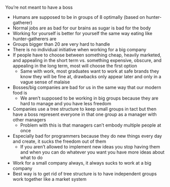 You’re not meant to have a boss

- Humans are supposed to be in groups of 8 optimally (based on hunter-gatherer)
- Normal jobs are as bad for our brains as sugar is bad for the body
- Working for yourself is better for yourself the same way eating like hunter-gatherers are
- Groups bigger than 20 are very hard to handle
- There is no individual initiative when working for a big company
- If people have to choose between something cheap, heavily marketed, and appealing in the short term vs. something expensive, obscure, and appealing in the long term, most will choose the first option
	- Same with work, most graduates want to work at safe brands they know they will be fine at, drawbacks only appear later and only in a vague sense of malaise
- Bosses/big companies are bad for us in the same way that our modern food is
	- We aren’t supposed to be working in big groups because they are hard to manage and you have less freedom
- Companies use a tree structure to keep small groups in tact but then have a boss represent everyone in that one group as a manager with other managers
	- Problem with this is that managers can’t embody multiple people at once 
- Especially bad for programmers because they do new things every day and create, it sucks the freedom out of them
	- If you aren’t allowed to implement new ideas you stop having them and when you can do whatever you want you have more ideas about what to do
- Work for a small company always, it always sucks to work at a big company
- Best way is to get rid of tree structure is to have independent groups work together like a market system

